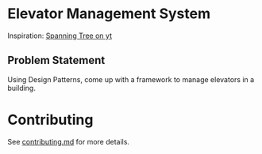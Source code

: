# Elevator Management System

Inspiration: [Spanning Tree on yt](https://www.youtube.com/watch?v=xOayymoIl8U)

## Problem Statement

Using Design Patterns, come up with a framework to manage elevators in a building.


# Contributing

See [contributing.md](docs/contributing.md) for more details.
